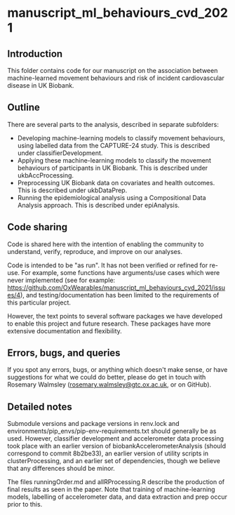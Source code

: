 # manuscript_ml_behaviours_cvd_2021

## Introduction
This folder contains code for our manuscript on the association between machine-learned movement behaviours and risk of incident cardiovascular disease in UK Biobank. 


## Outline
There are several parts to the analysis, described in separate subfolders: 
- Developing machine-learning models to classify movement behaviours, using labelled data from the CAPTURE-24 study. This is described under classifierDevelopment. 
- Applying these machine-learning models to classify the movement behaviours of participants in UK Biobank. This is described under ukbAccProcessing. 
- Preprocessing UK Biobank data on covariates and health outcomes. This is described under ukbDataPrep. 
- Running the epidemiological analysis using a Compositional Data Analysis approach. This is described under epiAnalysis. 


## Code sharing
Code is shared here with the intention of enabling the community to understand, verify, reproduce, and improve on our analyses.

Code is intended to be "as run". It has not been verified or refined for re-use. For example, some functions have arguments/use cases which were never implemented (see for example: https://github.com/OxWearables/manuscript_ml_behaviours_cvd_2021/issues/4), and testing/documentation has been limited to the requirements of this particular project.

However, the text points to several software packages we have developed to enable this project and future research. These packages have more extensive documentation and flexibility.


## Errors, bugs, and queries
If you spot any errors, bugs, or anything which doesn't make sense, or have suggestions for what we could do better, please do get in touch with Rosemary Walmsley (rosemary.walmsley@gtc.ox.ac.uk, or on GitHub).
 

## Detailed notes
Submodule versions and package versions in renv.lock and environments/pip_envs/pip-env-requirements.txt should generally be as used. However, classifier development and accelerometer data processing took place with an earlier version of biobankAccelerometerAnalysis (should correspond to commit 8b2be33), an earlier version of utility scripts in clusterProcessing, and an earlier set of dependencies, though we believe that any differences should be minor.

The files runningOrder.md and allRProcessing.R describe the production of final results as seen in the paper. Note that training of machine-learning models, labelling of accelerometer data, and data extraction and prep occur prior to this. 
